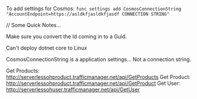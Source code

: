 
To add settings for Cosmos: 
`func settings add CosmosConnectionString "AccountEndpoint=https://asldkfjasldkfjasdf CONNECTION STRING"`

// Some Quick Notes...

Make sure you convert the Id coming in to a Guid. 

Can't deploy dotnet core to Linux

CosmosConnectionString is a application settings... Not a connection string. 

Get Products: http://serverlessohproduct.trafficmanager.net/api/GetProducts
Get Product: http://serverlessohproduct.trafficmanager.net/api/GetProduct 
Get User: http://serverlessohuser.trafficmanager.net/api/GetUser 


